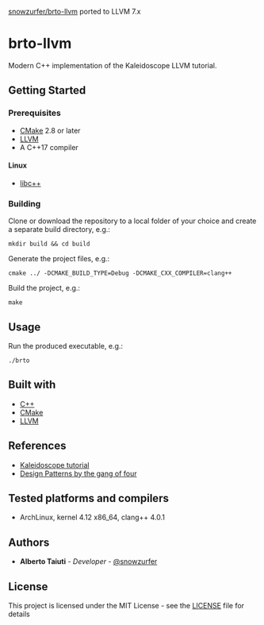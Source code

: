 [snowzurfer/brto-llvm](https://github.com/snowzurfer/brto-llvm) ported to LLVM 7.x

# brto-llvm
Modern C++ implementation of the Kaleidoscope LLVM tutorial.

## Getting Started

### Prerequisites
* [CMake](http://cmake.org) 2.8 or later
* [LLVM](http://releases.llvm.org/)
* A C++17 compiler

#### Linux
* [libc++](http://libcxx.llvm.org/index.html)

### Building
Clone or download the repository to a local folder of your choice and
create a separate build directory, e.g.:
```
mkdir build && cd build
```
Generate the project files, e.g.:
```
cmake ../ -DCMAKE_BUILD_TYPE=Debug -DCMAKE_CXX_COMPILER=clang++
```
Build the project, e.g.:
```
make
```

## Usage
Run the produced executable, e.g.:
```
./brto
```

## Built with
* [C++](http://isocpp.org)
* [CMake](http://cmake.org)
* [LLVM](http://llvm.org)

## References
* [Kaleidoscope tutorial](https://llvm.org/docs/tutorial/index.html)
* [Design Patterns by the gang of four](https://en.wikipedia.org/wiki/Design_Patterns)

## Tested platforms and compilers
* ArchLinux, kernel 4.12 x86_64, clang++ 4.0.1

## Authors
* **Alberto Taiuti** - *Developer* -
[@snowzurfer](https://github.com/snowzurfer)

## License
This project is licensed under the MIT License - see the [LICENSE](LICENSE) file
for details
